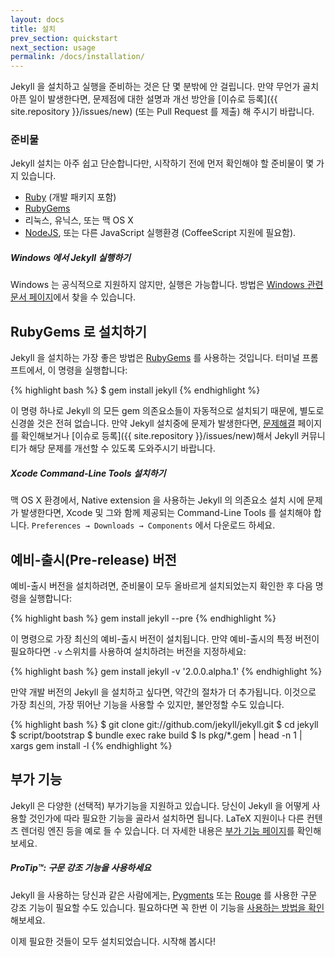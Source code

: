 ```yaml
---
layout: docs
title: 설치
prev_section: quickstart
next_section: usage
permalink: /docs/installation/
---
```


Jekyll 을 설치하고 실행을 준비하는 것은 단 몇 분밖에 안 걸립니다.
만약 무언가 골치 아픈 일이 발생한다면, 문제점에 대한 설명과 개선 방안을 [이슈로
등록]({{ site.repository }}/issues/new) (또는 Pull Request 를 제출) 해 주시기
바랍니다.

### 준비물

Jekyll 설치는 아주 쉽고 단순합니다만, 시작하기 전에 먼저 확인해야 할 준비물이 몇
가지 있습니다.

- [Ruby](http://www.ruby-lang.org/en/downloads/)
  (개발 패키지 포함)
- [RubyGems](http://rubygems.org/pages/download)
- 리눅스, 유닉스, 또는 맥 OS X
- [NodeJS](http://nodejs.org), 또는 다른 JavaScript 실행환경 (CoffeeScript
  지원에 필요함).

<div class="note info">
  <h5>Windows 에서 Jekyll 실행하기</h5>
  <p>
    Windows 는 공식적으로 지원하지 않지만, 실행은 가능합니다. 방법은
    <a href="../windows/#installation">Windows 관련 문서 페이지</a>에서 찾을 수
    있습니다.
  </p>
</div>

## RubyGems 로 설치하기

Jekyll 을 설치하는 가장 좋은 방법은
[RubyGems](http://rubygems.org/pages/download) 를 사용하는 것입니다. 터미널
프롬프트에서, 이 명령을 실행합니다:

{% highlight bash %}
$ gem install jekyll
{% endhighlight %}

이 명령 하나로 Jekyll 의 모든 gem 의존요소들이 자동적으로 설치되기 때문에,
별도로 신경쓸 것은 전혀 없습니다. 만약 Jekyll 설치중에 문제가 발생한다면,
[문제해결](../troubleshooting/) 페이지를 확인해보거나 [이슈로
등록]({{ site.repository }}/issues/new)해서 Jekyll 커뮤니티가 해당 문제를 개선할
수 있도록 도와주시기 바랍니다.

<div class="note info">
  <h5>Xcode Command-Line Tools 설치하기</h5>
  <p>
    맥 OS X 환경에서, Native extension 을 사용하는 Jekyll 의 의존요소 설치 시에
    문제가 발생한다면, Xcode 및 그와 함께 제공되는 Command-Line Tools 를
    설치해야 합니다. <code>Preferences &#8594; Downloads &#8594; Components</code>
    에서 다운로드 하세요.
  </p>
</div>

## 예비-출시(Pre-release) 버전

예비-출시 버전을 설치하려면, 준비물이 모두 올바르게 설치되었는지 확인한 후
다음 명령을 실행합니다:

{% highlight bash %}
gem install jekyll --pre
{% endhighlight %}

이 명령으로 가장 최신의 예비-출시 버전이 설치됩니다. 만약 예비-출시의 특정
버전이 필요하다면 `-v` 스위치를 사용하여 설치하려는 버전을 지정하세요:

{% highlight bash %}
gem install jekyll -v '2.0.0.alpha.1'
{% endhighlight %}

만약 개발 버전의 Jekyll 을 설치하고 싶다면, 약간의 절차가 더 추가됩니다.
이것으로 가장 최신의, 가장 뛰어난 기능을 사용할 수 있지만, 불안정할 수도
있습니다.

{% highlight bash %}
$ git clone git://github.com/jekyll/jekyll.git
$ cd jekyll
$ script/bootstrap
$ bundle exec rake build
$ ls pkg/*.gem | head -n 1 | xargs gem install -l
{% endhighlight %}

## 부가 기능

Jekyll 은 다양한 (선택적) 부가기능을 지원하고 있습니다. 당신이 Jekyll 을 어떻게
사용할 것인가에 따라 필요한 기능을 골라서 설치하면 됩니다. LaTeX 지원이나 다른
컨텐츠 렌더링 엔진 등을 예로 들 수 있습니다. 더 자세한 내용은 [부가 기능
페이지](../extras/)를 확인해보세요.

<div class="note">
  <h5>ProTip™: 구문 강조 기능을 사용하세요</h5>
  <p>
    Jekyll 을 사용하는 당신과 같은 사람에게는, <a href="http://pygments.org/">Pygments</a> 또는
    <a href="https://github.com/jayferd/rouge">Rouge</a> 를 사용한 구문 강조
    기능이 필요할 수도 있습니다. 필요하다면 꼭 한번 이 기능을
    <a href="../templates/#code-snippet-highlighting">사용하는 방법을 확인</a>
    해보세요.
  </p>
</div>

이제 필요한 것들이 모두 설치되었습니다. 시작해 봅시다!

